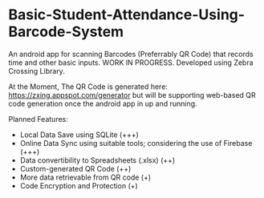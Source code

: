 # Basic-Student-Attendance-Using-Barcode-System
An android app for scanning Barcodes (Preferrably QR Code) that records time and other basic inputs. WORK IN PROGRESS. Developed using Zebra Crossing Library.

At the Moment, The QR Code is generated here: https://zxing.appspot.com/generator but will be supporting web-based QR code generation once the android app in up and running.

Planned Features:

- Local Data Save using SQLite (+++)
- Online Data Sync using suitable tools; considering the use of Firebase (+++)
- Data convertibility to Spreadsheets (.xlsx) (++)
- Custom-generated QR Code (++)
- More data retrievable from QR code (+)
- Code Encryption and Protection (+)

